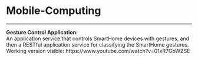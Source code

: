 # Mobile-Computing

<hr>
<b>Gesture Control Application:</b>
<br>
An application service that controls SmartHome devices with gestures, and then a RESTful application service for classifying the SmartHome gestures. Working version visible: https://www.youtube.com/watch?v=01xR7GbWZSE
<br>
<br>
